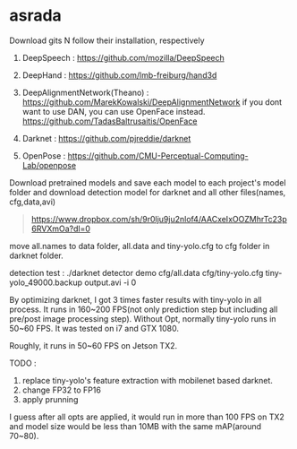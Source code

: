 # asrada

Download gits N follow their installation, respectively
1. DeepSpeech : https://github.com/mozilla/DeepSpeech
2. DeepHand : https://github.com/lmb-freiburg/hand3d
3. DeepAlignmentNetwork(Theano) : https://github.com/MarekKowalski/DeepAlignmentNetwork
    if you dont want to use DAN, you can use OpenFace instead. 
    https://github.com/TadasBaltrusaitis/OpenFace

4. Darknet : https://github.com/pjreddie/darknet
5. OpenPose : https://github.com/CMU-Perceptual-Computing-Lab/openpose

Download pretrained models and save each model to each project's model folder
and download detection model for darknet and all other files(names, cfg,data,avi)
> https://www.dropbox.com/sh/9r0lju9ju2nlof4/AACxeIxOOZMhrTc23p6RVXmOa?dl=0

move all.names to data folder, all.data and tiny-yolo.cfg to cfg folder in darknet folder.
 
detection test : ./darknet detector demo cfg/all.data cfg/tiny-yolo.cfg tiny-yolo_49000.backup output.avi -i 0

By optimizing darknet, I got 3 times faster results with tiny-yolo in all process.
It runs in 160~200 FPS(not only prediction step but including all pre/post image processing step).
Without Opt, normally tiny-yolo runs in 50~60 FPS. 
It was tested on i7 and GTX 1080.

Roughly, it runs in 50~60 FPS on Jetson TX2.

TODO : 
1. replace tiny-yolo's feature extraction with mobilenet based darknet. 
2. change FP32 to FP16
3. apply prunning

I guess after all opts are applied, it would run in more than 100 FPS on TX2 and model size would be less than 10MB with the same mAP(around 70~80). 
 
